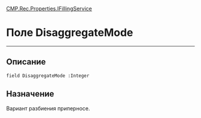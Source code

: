 ﻿---
Link: CMP.Rec.Properties.IFillingService.@DisaggregateMode
---

<!---  Навигация
[Имя проекта](#) :
-->
[CMP.Rec.Properties.IFillingService](Default)

# Поле DisaggregateMode
---

## Описание

    field DisaggregateMode :Integer

<!--
## Аргументы{#Args}

### Аргумент1

Описание аргумента 1
-->

## Назначение

Вариант разбиения приперносе.

<!--
## Пример

    DisaggregateMode...
-->

